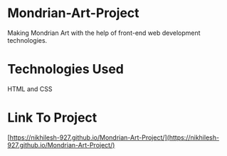 # Mondrian-Art-Project
Making Mondrian Art with the help of front-end web development technologies.
# Technologies Used
HTML and CSS
# Link To Project
[https://nikhilesh-927.github.io/Mondrian-Art-Project/](https://nikhilesh-927.github.io/Mondrian-Art-Project/)
